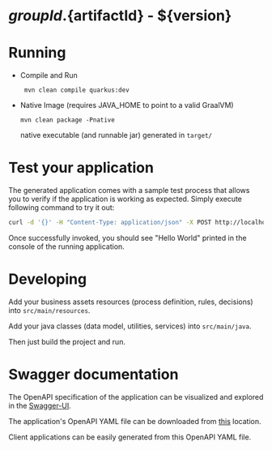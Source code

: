 # ${groupId}.${artifactId} - ${version} #

# Running

- Compile and Run

    ```
     mvn clean compile quarkus:dev
    ```

- Native Image (requires JAVA_HOME to point to a valid GraalVM)

    ```
    mvn clean package -Pnative
    ```
  
  native executable (and runnable jar) generated in `target/`

# Test your application

The generated application comes with a sample test process that allows you to verify if the application is working as expected. Simply execute following command to try it out:

```sh
curl -d '{}' -H "Content-Type: application/json" -X POST http://localhost:8080/test
```

Once successfully invoked, you should see "Hello World" printed in the console of the running application.

# Developing

Add your business assets resources (process definition, rules, decisions) into `src/main/resources`.

Add your java classes (data model, utilities, services) into `src/main/java`.

Then just build the project and run.


# Swagger documentation

The OpenAPI specification of the application can be visualized and explored in the [Swagger-UI](http://localhost:8080/swagger-ui).

The application's OpenAPI YAML file can be downloaded from [this](http://localhost:8080/openapi) location.

Client applications can be easily generated from this OpenAPI YAML file.